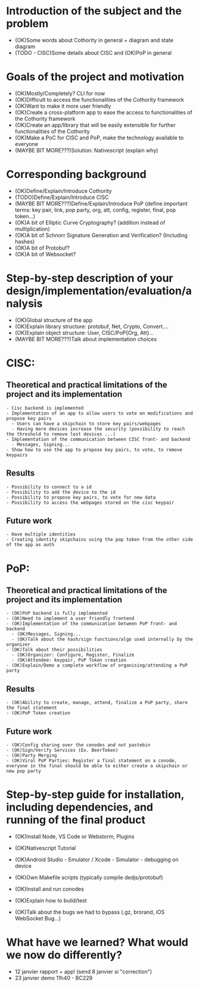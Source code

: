 # Introduction of the subject and the problem

  - (OK)Some words about Cothority in general + diagram and state diagram
  - (TODO - CISC)Some details about CISC and (OK)PoP in general

# Goals of the project and motivation

  - (OK)Mostly/Completely? CLI for now
  - (OK)Difficult to access the functionalities of the Cothority framework
  - (OK)Want to make it more user friendly
  - (OK)Create a cross-platform app to ease the access to functionalities of the Cothority framework
  - (OK)Create an app/library that will be easily extensible for further functionalities of the Cothority
  - (OK)Make a PoC for CISC and PoP, make the technology available to everyone
  - (MAYBE BIT MORE???)Solution: Nativescript (explain why)

# Corresponding background

  - (OK)Define/Explain/Introduce Cothority
  - (TODO)Define/Explain/Introduce CISC
  - (MAYBE BIT MORE???)Define/Explain/Introduce PoP (define important terms: key pair, link, pop party, org, att, config, register, final, pop token...)
  - (OK)A bit of Elliptic Curve Cryptography? (addition instead of multiplication)
  - (OK)A bit of Schnorr Signature Generation and Verification? (Including hashes)
  - (OK)A bit of Protobuf?
  - (OK)A bit of Websocket?

# Step-by-step description of your design/implementation/evaluation/analysis

  - (OK)Global structure of the app
  - (OK)Explain library structure: protobuf, Net, Crypto, Convert....
  - (OK)Explain object structure: User, CISC/PoP{Org, Att}...
  - (MAYBE BIT MORE???)Talk about implementation choices

# CISC:

  ## Theoretical and practical limitations of the project and its implementation
    - Cisc backend is implemented
    - Implementation of an app to allow users to vote on modifications and propose key pairs
      - Users can have a skipchain to store key pairs/webpages
      - Having more devices increase the security (possibility to reach the threshold to remove lost devices ...)
    - Implementation of the communication between CISC front- and backend
      - Messages, Signing...
    - Show how to use the app to propose key pairs, to vote, to remove keypairs

  ## Results

    - Possibility to connect to a id
    - Possibility to add the device to the id
    - Possibility to propose key pairs, to vote for new data
    - Possibility to access the webpages stored on the cisc keypair

  ## Future work

    - Have multiple identities
    - Creating identity skipchains using the pop token from the other side of the app as auth

# PoP:

  ## Theoretical and practical limitations of the project and its implementation

    - (OK)PoP backend is fully implemented
    - (OK)Need to implement a user friendly frontend
    - (OK)Implementation of the communication between PoP front- and backend
      - (OK)Messages, Signing...
      - (OK)Talk about the hash/sign functions/algo used internally by the organizer
    - (OK)Talk about their possibilities
      - (OK)Organizer: Configure, Register, Finalize
      - (OK)Attendee: keypair, PoP Token creation
    - (OK)Explain/Demo a complete workflow of organising/attending a PoP party

  ## Results

    - (OK)Ability to create, manage, attend, finalize a PoP party, share the final statement
    - (OK)PoP Token creation

  ## Future work

    - (OK)Config sharing over the conodes and not pastebin
    - (OK)Sign/Verify Services (Ex. BeerToken)
    - (OK)Party Merging
    - (OK)Viral PoP Parties: Register a final statement on a conode, everyone in the final should be able to either create a skipchain or new pop party

# Step-by-step guide for installation, including dependencies, and running of the final product

  - (OK)Install Node, VS Code or Webstorm, Plugins
  - (OK)Nativescript Tutorial
  - (OK)Android Studio - Emulator / Xcode - Simulator - debugging on device
  - (OK)Own Makefile scripts (typically compile dedjs/protobuf)
  - (OK)Install and run conodes
  - (OK)Explain how to build/test

  - (OK)Talk about the bugs we had to bypass (.gz, brorand, iOS WebSocket Bug...)

# What have we learned? What would we now do differently?

  - 12 janvier rapport + app! (send 8 janvier si "correction")
  - 23 janvier demo 11h40 - BC229
